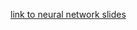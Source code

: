 [link to neural network slides](https://docs.google.com/presentation/d/1_qZTjTN3ylINy6_eIbTIpMT4xJvr3h1ZMZ-hQtCAxbc/edit#slide=id.g2b115410728eb149_363)

